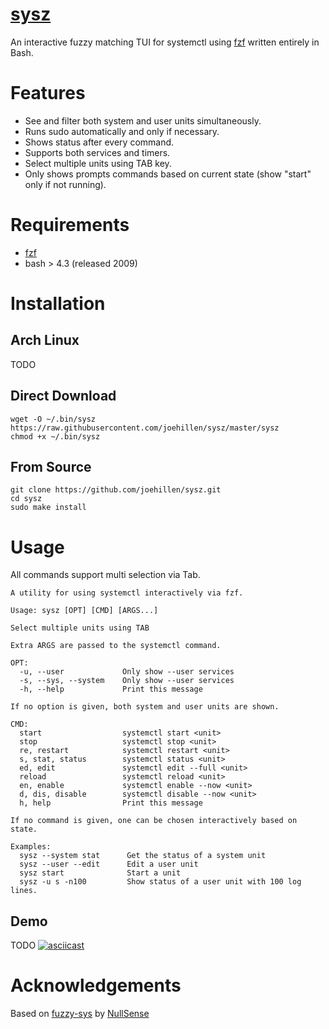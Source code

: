 # [sysz](https://github.com/joehillen/sysz)

An interactive fuzzy matching TUI for systemctl using [fzf](https://github.com/junegunn/fzf) written entirely in Bash.

# Features

- See and filter both system and user units simultaneously.
- Runs sudo automatically and only if necessary.
- Shows status after every command.
- Supports both services and timers.
- Select multiple units using TAB key.
- Only shows prompts commands based on current state (show "start" only if not running).

# Requirements

- [fzf](https://github.com/junegunn/fzf)
- bash > 4.3 (released 2009)

# Installation

## Arch Linux

TODO

## Direct Download

```
wget -O ~/.bin/sysz https://raw.githubusercontent.com/joehillen/sysz/master/sysz
chmod +x ~/.bin/sysz
```

## From Source

```
git clone https://github.com/joehillen/sysz.git
cd sysz
sudo make install
```

# Usage

All commands support multi selection via Tab.

```text
A utility for using systemctl interactively via fzf.

Usage: sysz [OPT] [CMD] [ARGS...]

Select multiple units using TAB

Extra ARGS are passed to the systemctl command.

OPT:
  -u, --user             Only show --user services
  -s, --sys, --system    Only show --user services
  -h, --help             Print this message

If no option is given, both system and user units are shown.

CMD:
  start                  systemctl start <unit>
  stop                   systemctl stop <unit>
  re, restart            systemctl restart <unit>
  s, stat, status        systemctl status <unit>
  ed, edit               systemctl edit --full <unit>
  reload                 systemctl reload <unit>
  en, enable             systemctl enable --now <unit>
  d, dis, disable        systemctl disable --now <unit>
  h, help                Print this message

If no command is given, one can be chosen interactively based on state.

Examples:
  sysz --system stat      Get the status of a system unit
  sysz --user --edit      Edit a user unit
  sysz start              Start a unit
  sysz -u s -n100         Show status of a user unit with 100 log lines.
```

## Demo

TODO
[![asciicast](https://asciinema.org/a/390806.svg)](https://asciinema.org/a/390806)

# Acknowledgements

Based on [fuzzy-sys](https://github.com/NullSense/fuzzy-sys) by [NullSense](https://github.com/NullSense/)
